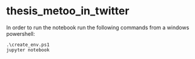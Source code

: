 # thesis_metoo_in_twitter


In order to run the notebook run the following commands from a windows powershell:

```
.\create_env.ps1
jupyter notebook
```
